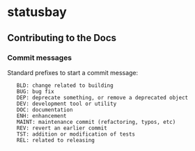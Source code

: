 # statusbay


## Contributing to the Docs

### Commit messages

Standard prefixes to start a commit message:

```
   BLD: change related to building
   BUG: bug fix
   DEP: deprecate something, or remove a deprecated object
   DEV: development tool or utility
   DOC: documentation
   ENH: enhancement
   MAINT: maintenance commit (refactoring, typos, etc)
   REV: revert an earlier commit
   TST: addition or modification of tests
   REL: related to releasing
```